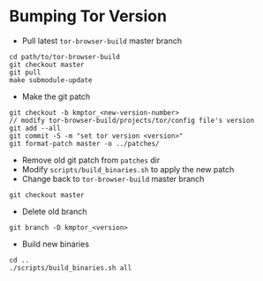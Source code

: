 # Bumping Tor Version

 - Pull latest `tor-browser-build` master branch
 ```
 cd path/to/tor-browser-build
 git checkout master
 git pull
 make submodule-update
 ```

 - Make the git patch
 ```
 git checkout -b kmptor_<new-version-number>
 // modify tor-browser-build/projects/tor/config file's version
 git add --all
 git commit -S -m "set tor version <version>"
 git format-patch master -o ../patches/
 ```

 - Remove old git patch from `patches` dir
 - Modify `scripts/build_binaries.sh` to apply the new patch
 - Change back to `tor-browser-build` master branch
 ```
 git checkout master
 ```
 - Delete old branch
 ```
 git branch -D kmptor_<version>
 ```

 - Build new binaries
 ```
 cd ..
 ./scripts/build_binaries.sh all
 ```
